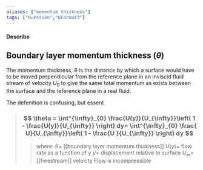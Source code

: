```yaml
---
aliases: ["momentum thickness"]
tags: ["Question","QFormat3"]
---
```


#### Describe
## Boundary layer momentum thickness ($\theta$)
The momentum thickness, θ  is the distance by which a surface would have to be moved perpendicular from the reference plane in an inviscid fluid stream of velocity $U_{0}$ to give the same total momentum as exists between the surface and the reference plane in a real fluid.

The defenition is confusing, but essent

> ### $$ \theta = \int^{\infty}_{0} \frac{U(y)}{U_{\infty}}\left( 1 - \frac{U(y)}{U_{\infty}} \right) dy= \int^{\infty}_{0} \frac{ U}{U_{\infty}}\left( 1 - \frac{U }{U_{\infty}} \right) dy $$ 
>> where:
>> $\theta=$ [[boundary layer momentum thickness]]
>> $U(y)=$ flow rate as a function of y
>> $y=$ displacement relative to surface
>> $U_{\infty}=$ [[freestream]] veloicty
>> Flow is incompressible
